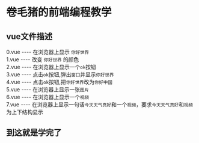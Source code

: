 # 卷毛猪的前端编程教学

## vue文件描述
0.vue ---- 在浏览器上显示 `你好世界`<br>
1.vue ---- 改变 `你好世界` 的颜色<br>
2.vue ---- 在浏览器上显示一个`ok`按钮<br>
3.vue ---- 点击`ok`按钮,弹出`窗口`并显示`你好世界`<br>
4.vue ---- 点击`ok`按钮,把`你好世界`改为`你好中国`<br> 
5.vue ---- 在浏览器上显示一张`图片`<br>
6.vue ---- 在浏览器上显示一个`视频`<br>
7.vue ---- 在浏览器上显示一句话`今天天气真好`和一个`视频`，要求`今天天气真好`和`视频`为上下结构显示<br>

## 到这就是学完了
